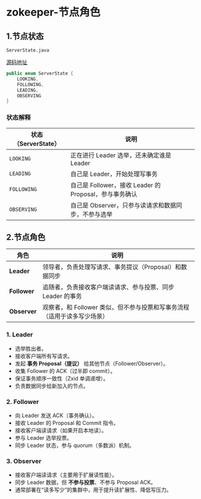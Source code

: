 # zokeeper-节点角色


## 1.节点状态

`ServerState.java`

[源码地址](./https://github.com/apache/zookeeper/blob/release-3.9.3/zookeeper-server/src/main/java/org/apache/zookeeper/server/quorum/QuorumPeer.java)

```java
public enum ServerState {
    LOOKING,
    FOLLOWING,
    LEADING,
    OBSERVING
}
```
### 状态解释

| 状态（ServerState） | 说明 |
|--------------------|------|
| `LOOKING` | 正在进行 Leader 选举，还未确定谁是 Leader |
| `LEADING` | 自己是 Leader，开始处理写事务 |
| `FOLLOWING` | 自己是 Follower，接收 Leader 的 Proposal，参与事务确认 |
| `OBSERVING` | 自己是 Observer，只参与读请求和数据同步，不参与选举 |

## 2.节点角色

| 角色 | 说明 |
|------|------|
| **Leader** | 领导者，负责处理写请求、事务提议（Proposal）和数据同步 |
| **Follower** | 追随者，负责接收客户端读请求、参与投票、同步 Leader 的事务 |
| **Observer** | 观察者，和 Follower 类似，但不参与投票和写事务流程（适用于读多写少场景） |

### 1. **Leader**
- 选举胜出者。
- 接收客户端所有写请求。
- 发起 **事务 Proposal（提议）** 给其他节点（Follower/Observer）。
- 收集 Follower 的 ACK（过半即 commit）。
- 保证事务顺序一致性（Zxid 单调递增）。
- 负责数据同步给新加入的节点。

### 2. **Follower**
- 向 Leader 发送 ACK（事务确认）。
- 接收 Leader 的 Proposal 和 Commit 指令。
- 接收客户端读请求（如果开启本地读）。
- 参与 Leader 选举投票。
- 同步 Leader 状态，参与 quorum（多数派）机制。

### 3. **Observer**
- 接收客户端读请求（主要用于扩展读性能）。
- 同步 Leader 数据，但 **不参与投票**、不参与 Proposal ACK。
- 通常部署在“读多写少”的集群中，用于提升读扩展性、降低写压力。



